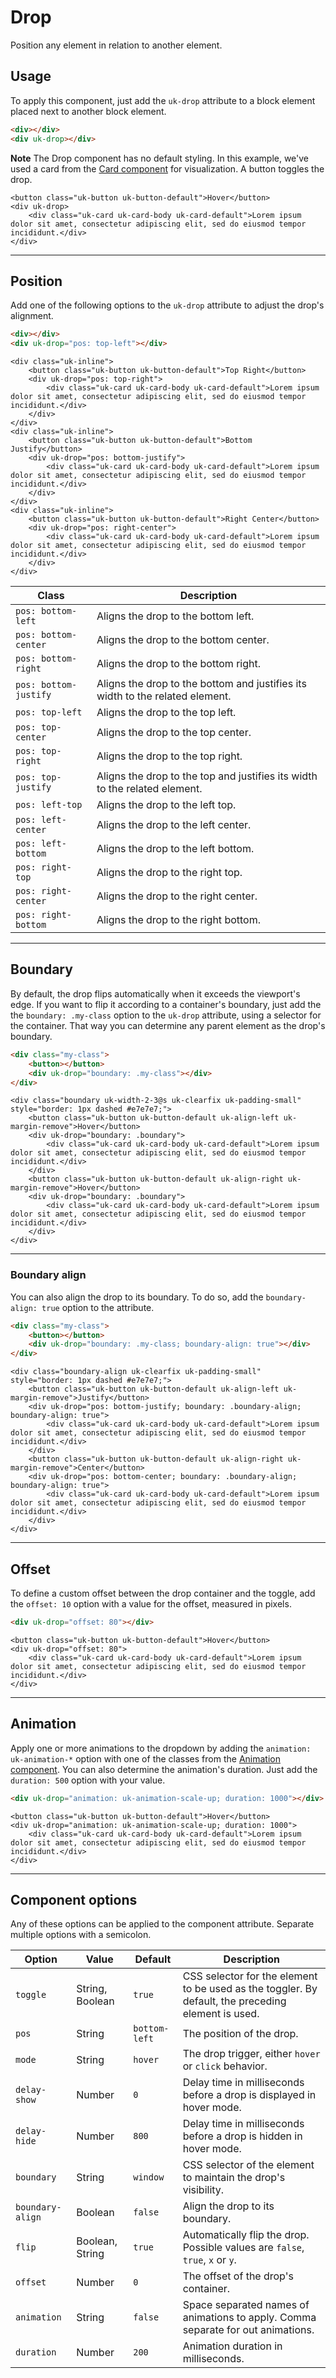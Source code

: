 # Drop

<p class="uk-text-lead">Position any element in relation to another element.</p>

## Usage

To apply this component, just add the `uk-drop` attribute to a block element placed next to another block element.

```html
<div></div>
<div uk-drop></div>
```

**Note** The Drop component has no default styling. In this example, we've used a card from the [Card component](card.md) for visualization. A button toggles the drop.

```example
<button class="uk-button uk-button-default">Hover</button>
<div uk-drop>
    <div class="uk-card uk-card-body uk-card-default">Lorem ipsum dolor sit amet, consectetur adipiscing elit, sed do eiusmod tempor incididunt.</div>
</div>
```

***

## Position

Add one of the following options to the `uk-drop` attribute to adjust the drop's alignment.

```html
<div></div>
<div uk-drop="pos: top-left"></div>
```

```example
<div class="uk-inline">
    <button class="uk-button uk-button-default">Top Right</button>
    <div uk-drop="pos: top-right">
        <div class="uk-card uk-card-body uk-card-default">Lorem ipsum dolor sit amet, consectetur adipiscing elit, sed do eiusmod tempor incididunt.</div>
    </div>
</div>
<div class="uk-inline">
    <button class="uk-button uk-button-default">Bottom Justify</button>
    <div uk-drop="pos: bottom-justify">
        <div class="uk-card uk-card-body uk-card-default">Lorem ipsum dolor sit amet, consectetur adipiscing elit, sed do eiusmod tempor incididunt.</div>
    </div>
</div>
<div class="uk-inline">
    <button class="uk-button uk-button-default">Right Center</button>
    <div uk-drop="pos: right-center">
        <div class="uk-card uk-card-body uk-card-default">Lorem ipsum dolor sit amet, consectetur adipiscing elit, sed do eiusmod tempor incididunt.</div>
    </div>
</div>
```

| Class                 | Description                                                                   |
|-----------------------|-------------------------------------------------------------------------------|
| `pos: bottom-left`    | Aligns the drop to the bottom left.                                           |
| `pos: bottom-center`  | Aligns the drop to the bottom center.                                         |
| `pos: bottom-right`   | Aligns the drop to the bottom right.                                          |
| `pos: bottom-justify` | Aligns the drop to the bottom and justifies its width to the related element. |
| `pos: top-left`       | Aligns the drop to the top left.                                              |
| `pos: top-center`     | Aligns the drop to the top center.                                            |
| `pos: top-right`      | Aligns the drop to the top right.                                             |
| `pos: top-justify`    | Aligns the drop to the top and justifies its width to the related element.    |
| `pos: left-top`       | Aligns the drop to the left top.                                              |
| `pos: left-center`    | Aligns the drop to the left center.                                           |
| `pos: left-bottom`    | Aligns the drop to the left bottom.                                           |
| `pos: right-top`      | Aligns the drop to the right top.                                             |
| `pos: right-center`   | Aligns the drop to the right center.                                          |
| `pos: right-bottom`   | Aligns the drop to the right bottom.                                          |

***

## Boundary

By default, the drop flips automatically when it exceeds the viewport's edge. If you want to flip it according to a container's boundary, just add the the `boundary: .my-class` option to the `uk-drop` attribute, using a selector for the container. That way you can determine any parent element as the drop's boundary.

```html
<div class="my-class">
    <button></button>
    <div uk-drop="boundary: .my-class"></div>
</div>
```

```example
<div class="boundary uk-width-2-3@s uk-clearfix uk-padding-small" style="border: 1px dashed #e7e7e7;">
    <button class="uk-button uk-button-default uk-align-left uk-margin-remove">Hover</button>
    <div uk-drop="boundary: .boundary">
        <div class="uk-card uk-card-body uk-card-default">Lorem ipsum dolor sit amet, consectetur adipiscing elit, sed do eiusmod tempor incididunt.</div>
    </div>
    <button class="uk-button uk-button-default uk-align-right uk-margin-remove">Hover</button>
    <div uk-drop="boundary: .boundary">
        <div class="uk-card uk-card-body uk-card-default">Lorem ipsum dolor sit amet, consectetur adipiscing elit, sed do eiusmod tempor incididunt.</div>
    </div>
</div>
```

***

### Boundary align

You can also align the drop to its boundary. To do so, add the `boundary-align: true` option to the attribute.

```html
<div class="my-class">
    <button></button>
    <div uk-drop="boundary: .my-class; boundary-align: true"></div>
</div>
```

```example
<div class="boundary-align uk-clearfix uk-padding-small" style="border: 1px dashed #e7e7e7;">
    <button class="uk-button uk-button-default uk-align-left uk-margin-remove">Justify</button>
    <div uk-drop="pos: bottom-justify; boundary: .boundary-align; boundary-align: true">
        <div class="uk-card uk-card-body uk-card-default">Lorem ipsum dolor sit amet, consectetur adipiscing elit, sed do eiusmod tempor incididunt.</div>
    </div>
    <button class="uk-button uk-button-default uk-align-right uk-margin-remove">Center</button>
    <div uk-drop="pos: bottom-center; boundary: .boundary-align; boundary-align: true">
        <div class="uk-card uk-card-body uk-card-default">Lorem ipsum dolor sit amet, consectetur adipiscing elit, sed do eiusmod tempor incididunt.</div>
    </div>
</div>
```

***

## Offset

To define a custom offset between the drop container and the toggle, add the `offset: 10` option with a value for the offset, measured in pixels.

```html
<div uk-drop="offset: 80"></div>
```

```example
<button class="uk-button uk-button-default">Hover</button>
<div uk-drop="offset: 80">
    <div class="uk-card uk-card-body uk-card-default">Lorem ipsum dolor sit amet, consectetur adipiscing elit, sed do eiusmod tempor incididunt.</div>
</div>
```

***

## Animation

Apply one or more animations to the dropdown by adding the `animation: uk-animation-*` option with one of the classes from the [Animation component](animaton.md). You can also determine the animation's duration. Just add the `duration: 500` option with your value.

```html
<div uk-drop="animation: uk-animation-scale-up; duration: 1000"></div>
```

```example
<button class="uk-button uk-button-default">Hover</button>
<div uk-drop="animation: uk-animation-scale-up; duration: 1000">
    <div class="uk-card uk-card-body uk-card-default">Lorem ipsum dolor sit amet, consectetur adipiscing elit, sed do eiusmod tempor incididunt.</div>
</div>
```

***

## Component options

Any of these options can be applied to the component attribute. Separate multiple options with a semicolon.

| Option           | Value                  | Default       | Description                                                                      |
|------------------|------------------------|---------------|----------------------------------------------------------------------------------|
| `toggle`         | String, Boolean  | `true`          | CSS selector for the element to be used as the toggler. By default, the preceding element is used.  |
| `pos`            | String                 | `bottom-left` | The position of the drop.                                                               |
| `mode`           | String           | `hover`         | The drop trigger, either `hover` or `click` behavior.                                                       |
| `delay-show`     | Number                 | `0`             | Delay time in milliseconds before a drop is displayed in hover mode.                       |
| `delay-hide`     | Number                 | `800`           | Delay time in milliseconds before a drop is hidden in hover mode.                          |
| `boundary`       | String           | `window`        | CSS selector of the element to maintain the drop's visibility.                            |
| `boundary-align` | Boolean                | `false`         | Align the drop to its boundary.                                                  |
| `flip`           | Boolean, String | `true`          | Automatically flip the drop. Possible values are `false`, `true`, `x` or `y`.                                                     |
| `offset`         | Number                 | `0`             | The offset of the drop's container.                                              |
| `animation`      | String                 | `false`         | Space separated names of animations to apply. Comma separate for out animations. |
| `duration`       | Number                 | `200`           | Animation duration in milliseconds.                                                          |
